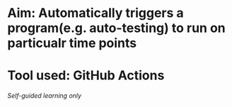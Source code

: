 # Aim: Automatically triggers a program(e.g. auto-testing) to run on particualr time points
# Tool used: GitHub Actions
###### Self-guided learning only
